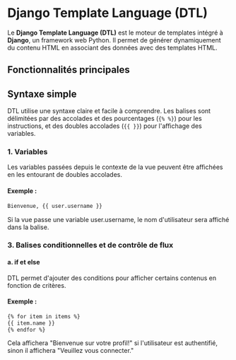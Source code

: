 # Django Template Language (DTL)

Le **Django Template Language (DTL)** est le moteur de templates intégré à **Django**, un framework web Python. Il permet de générer dynamiquement du contenu HTML en associant des données avec des templates HTML.

## Fonctionnalités principales

## Syntaxe simple
DTL utilise une syntaxe claire et facile à comprendre. Les balises sont délimitées par des accolades et des pourcentages (`{% %}`) pour les instructions, et des doubles accolades (`{{ }}`) pour l'affichage des variables.

### 1. Variables
Les variables passées depuis le contexte de la vue peuvent être affichées en les entourant de doubles accolades.

#### Exemple :
```bash
Bienvenue, {{ user.username }}
```
Si la vue passe une variable user.username, le nom d'utilisateur sera affiché dans la balise.

### 3. Balises conditionnelles et de contrôle de flux
#### a. if et else
DTL permet d'ajouter des conditions pour afficher certains contenus en fonction de critères.

#### Exemple :
```bash
{% for item in items %} 
{{ item.name }}
{% endfor %}
```
Cela affichera "Bienvenue sur votre profil!" si l'utilisateur est authentifié, sinon il affichera "Veuillez vous connecter."













